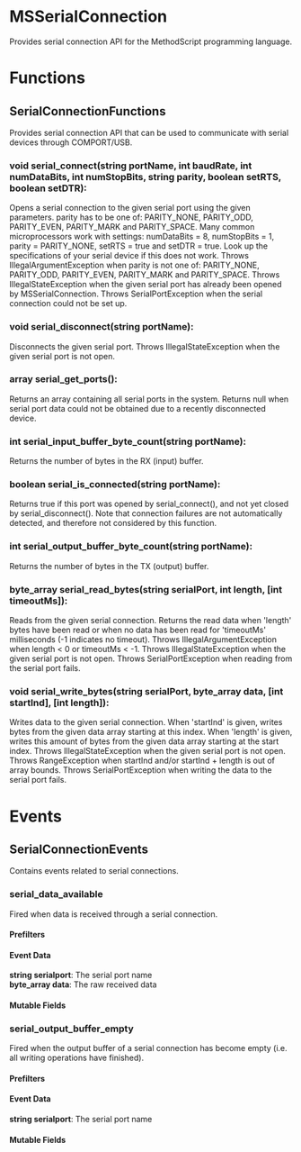 # MSSerialConnection
Provides serial connection API for the MethodScript programming language.

# Functions
## SerialConnectionFunctions
Provides serial connection API that can be used to communicate with serial devices through COMPORT/USB.

### void serial\_connect(string portName, int baudRate, int numDataBits, int numStopBits, string parity, boolean setRTS, boolean setDTR):
Opens a serial connection to the given serial port using the given parameters. parity has to be one of: PARITY_NONE, PARITY_ODD, PARITY_EVEN, PARITY_MARK and PARITY_SPACE. Many common microprocessors work with settings: numDataBits = 8, numStopBits = 1, parity = PARITY_NONE, setRTS = true and setDTR = true. Look up the specifications of your serial device if this does not work. Throws IllegalArgumentException when parity is not one of: PARITY_NONE, PARITY_ODD, PARITY_EVEN, PARITY_MARK and PARITY_SPACE. Throws IllegalStateException when the given serial port has already been opened by MSSerialConnection. Throws SerialPortException when the serial connection could not be set up.

### void serial\_disconnect(string portName):
Disconnects the given serial port. Throws IllegalStateException when the given serial port is not open.

### array serial\_get\_ports():
Returns an array containing all serial ports in the system. Returns null when serial port data could not be obtained due to a recently disconnected device.

### int serial\_input\_buffer\_byte\_count(string portName):
Returns the number of bytes in the RX (input) buffer.

### boolean serial\_is\_connected(string portName):
Returns true if this port was opened by serial_connect(), and not yet closed by serial_disconnect(). Note that connection failures are not automatically detected, and therefore not considered by this function.

### int serial\_output\_buffer\_byte\_count(string portName):
Returns the number of bytes in the TX (output) buffer.

### byte\_array serial\_read\_bytes(string serialPort, int length, [int timeoutMs]):
Reads from the given serial connection. Returns the read data when 'length' bytes have been read or when no data has been read for 'timeoutMs' milliseconds (-1 indicates no timeout). Throws IllegalArgumentException when length < 0 or timeoutMs < -1. Throws IllegalStateException when the given serial port is not open. Throws SerialPortException when reading from the serial port fails.

### void serial\_write\_bytes(string serialPort, byte\_array data, [int startInd], [int length]):
Writes data to the given serial connection. When 'startInd' is given, writes bytes from the given data array starting at this index. When 'length' is given, writes this amount of bytes from the given data array starting at the start index. Throws IllegalStateException when the given serial port is not open. Throws RangeException when startInd and/or startInd + length is out of array bounds. Throws SerialPortException when writing the data to the serial port fails.

# Events
## SerialConnectionEvents
Contains events related to serial connections.

### serial\_data\_available
Fired when data is received through a serial connection.
#### Prefilters

#### Event Data
**string serialport**: The serial port name  
**byte_array data**: The raw received data
#### Mutable Fields

### serial\_output\_buffer\_empty
Fired when the output buffer of a serial connection has become empty (i.e. all writing operations have finished).
#### Prefilters

#### Event Data
**string serialport**: The serial port name
#### Mutable Fields
